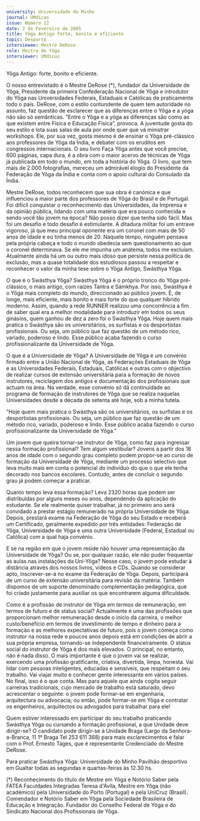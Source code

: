 ```yaml
---
university: Universidade do Minho
journal: UMdicas
issue: Número 22
date: 2 de Fevereiro de 2005
title: Yôga Antigo forte, bonito e eficiente
topic: Desporto
interviewee: Mestre DeRose
role: Mestre de Yôga
interviewer: UMdicas
---
```


Yôga Antigo: forte,
bonito e eficiente.


O nosso entrevistado é o  Mestre DeRose  (*),
fundador da Universidade de Yôga, Presidente da
primeira Confederação Nacional de Yôga e
introdutor do Yôga nas Universidades Federais,
Estaduais e Católicas de praticamente todo o país.
DeRose, com o estilo contundente de quem tem
autoridade no assunto, faz questão de esclarecer
que as diferenças entre o Yôga e a yóga não são só
semânticas. “Entre o Yôga e a yóga as diferenças
são como as que existem entre Física e Educação
Física”, provoca. A juventude gosta do seu estilo e
lota suas salas de aula por onde quer que vá
ministrar workshops. Ele, por sua vez, gosta mesmo
é de ensinar o Yôga pré-clássico aos professores de
Yôga da Índia, e debater com os eruditos em
congressos internacionais.
O seu livro Faça Yôga antes que você precise,
600 páginas, capa dura, é a obra com o maior acervo
de técnicas de Yôga já publicada em todo o mundo,
em toda a história do Yôga. O livro, que tem mais de
2.000 fotografias, mereceu um admirável elogio do
Presidente da Federação de Yôga da Índia e conta
com o apoio cultural do Consulado da Índia.


Mestre DeRose, todos reconhecem que sua obra é
canónica e que influenciou a maior parte dos
professores de Yôga do Brasil e de Portugal. Foi difícil
conquistar o reconhecimento das Universidades, da
Imprensa e da opinião pública, lidando com uma
matéria que era pouco conhecida e sendo você tão
jovem na época?
Não posso dizer que tenha sido fácil. Mas foi um desafio e
todo desafio é estimulante. A ditadura militar foi um
entrave vigoroso, já que meu principal oponente era um
coronel com mais de 50 anos de idade e eu tinha menos
de 20. Naquele tempo, ninguém pensava pela própria
cabeça e todo o mundo obedecia sem questionamento ao
que o coronel determinava. Se ele me impunha um
anátema, todos me excluíam. Atualmente ainda há um ou
outro mais idoso que persiste nessa política de exclusão,
mas a quase totalidade dos estudiosos passou a respeitar
e reconhecer o valor da minha tese sobre o Yôga Antigo,
Swásthya Yôga.


O que é o Swásthya Yôga?
Swásthya Yôga é o próprio tronco do Yôga pré-clássico, o
mais antigo, com raízes Tantra e Sámkhya. Por isso,
Swásthya é o Yôga mais completo do mundo,
direccionado ao público jovem. É, de longe, mais eficiente,
mais bonito e mais forte do que qualquer híbrido moderno.
Assim, quando a rede RUNNER realizou uma
concorrência a fim de saber qual era a melhor modalidade
para introduzir em todos os seus ginásios, quem ganhou
de dez a zero foi o Swásthya Yôga. Hoje quem mais
pratica o Swásthya são os universitários, os surfistas e os
desportistas profissionais. Ou seja, um público que faz
questão de um método rico, variado, poderoso e lindo.
Esse público acaba fazendo o curso profissionalizante da
Universidade de Yôga.


O que é a Universidade de Yôga?
A Universidade de Yôga é um convénio firmado entre a
União Nacional de Yôga, as Federações Estaduais de
Yôga e as Universidades Federais, Estaduais, Católicas e
outras com o objectivo de realizar cursos de extensão
universitária para a formação de novos instrutores,
reciclagem dos antigos e documentação dos profissionais
que actuam na área. Na verdade, esse convénio só dá
continuidade ao programa de formação de instrutores de
Yôga que se realiza naquelas Universidades desde a
década de setenta até hoje, sob a minha tutela.


“Hoje quem mais pratica o
Swásthya são os universitários,
os surfistas e os desportistas
profissionais. Ou seja, um
público que faz questão de um
método rico, variado, poderoso
e lindo. Esse público acaba
fazendo o curso
profissionalizante da
Universidade de Yôga.”


Um jovem que queira tornar-se instrutor de Yôga,
como faz para ingressar nessa formação
profissional? Tem algum vestibular?
Jovens a partir dos 18 anos de idade com o segundo grau
completo podem propor-se ao curso de formação da
Universidade de Yôga, mediante um processo selectivo
que leva muito mais em conta o potencial do indivíduo do
que o que ele tenha decorado nos bancos escolares.
Contudo, antes de concluir o segundo grau já podem
começar a praticar.


Quanto tempo leva essa formação?
Leva 2320 horas que podem ser distribuídas por alguns
meses ou anos, dependendo da aplicação do estudante.
Se ele realmente quiser trabalhar, já no primeiro ano será
convidado a prestar estágio remunerado na própria
Universidade de Yôga. Depois, prestará exame na
Federação de Yôga do seu Estado e receberá um
Certificado, geralmente expedido por três entidades:
Federação de Yôga, Universidade de Yôga e uma outra
Universidade (Federal, Estadual ou Católica) com a qual
haja convénio.


E se na região em que o jovem reside não houver uma
representação da Universidade de Yôga? Ou se, por
qualquer razão, ele não puder frequentar as aulas nas
instalações da Uni-Yôga?
Nesse caso, o jovem pode estudar à distância através dos
nossos livros, vídeos e CDs. Quando se considerar apto,
inscrever-se-á no exame da Federação de Yôga. Depois,
participará de um curso de extensão universitária para
revisão da matéria. Também dispomos de um suporte
denominado complementação pedagógica, que foi criado
justamente para auxiliar os que encontrarem alguma
dificuldade.


Como é a profissão de instrutor de Yôga em termos de
remuneração, em termos de futuro e de status social?
Actualmente é uma das profissões que proporcionam
melhor remuneração desde o início da carreira, o melhor
custo/benefício em termos de investimento de tempo e
dinheiro para a formação e as melhores expectativas de
futuro, pois o jovem começa como instrutor na nossa rede
e poucos anos depois está em condições de abrir a sua
própria empresa, tornando-se independente
financeiramente. O status social do instrutor de Yôga é
dos mais elevados. O principal, no entanto, não é nada
disso. O mais importante é que o jovem vai se realizar,
exercendo uma profissão gratificante, criativa, divertida,
limpa, honesta. Vai lidar com pessoas inteligentes,
educadas e sensíveis, que respeitam o seu trabalho. Vai
viajar muito e conhecer gente interessante em vários
países. No final, isso é o que conta. Mas para aquele que
ainda cogita seguir carreiras tradicionais, cujo mercado de
trabalho está saturado, devo acrescentar o seguinte: o
jovem pode formar-se em engenharia, arquitectura ou
advocacia; ou então, pode formar-se em Yôga e contratar
os engenheiros, arquitectos ou advogados para trabalhar
para ele!


Quem estiver interessado em participar do seu
trabalho praticando Swásthya Yôga ou cursando a
formação profissional, a que Unidade deve dirigir-se?
O candidato pode dirigir-se à Unidade Braga (Largo da
Senhora-a-Branca, 11 1º Braga Tel 253 611 368) para
mais esclarecimentos e falar com o Prof. Ernesto Tages,
que é representante Credenciado do Mestre DeRose.


Para praticar Swásthya Yôga: Universidade do Minho
Pavilhão desportivo em Gualtar todas as segundas e
quartas-feiras às 12.30 hs.


(*) Reconhecimento do título de Mestre em Yôga e Notório Saber pela
FATEA Faculdades Integradas Teresa d'Ávila, Mestre em Yôga (não
académico) pela Universidade do Porto (Portugal) e pela UniCruz (Brasil).
Comendador e Notório Saber em Yôga pela Sociedade Brasileira de
Educação e Integração. Fundador do Conselho Federal de Yôga e do
Sindicato Nacional dos Profissionais de Yôga.
